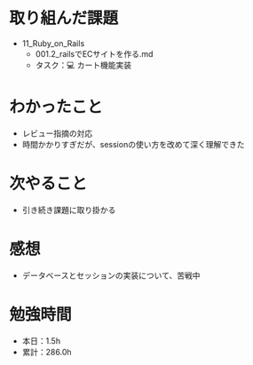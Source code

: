 # 取り組んだ課題
* 11_Ruby_on_Rails
  * 001.2_railsでECサイトを作る.md
  * タスク：💻 カート機能実装

# わかったこと
* レビュー指摘の対応
* 時間かかりすぎだが、sessionの使い方を改めて深く理解できた

# 次やること
* 引き続き課題に取り掛かる

# 感想
* データベースとセッションの実装について、苦戦中

# 勉強時間
* 本日：1.5h
* 累計：286.0h
